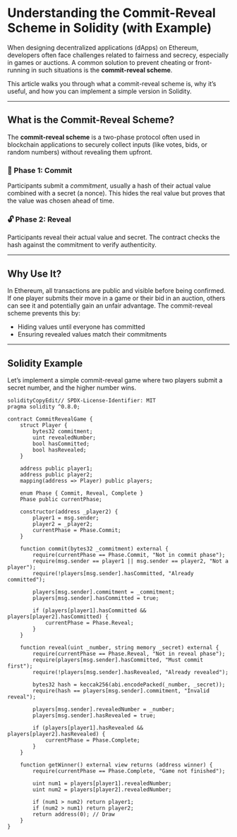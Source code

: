 # Understanding the Commit-Reveal Scheme in Solidity (with Example)

When designing decentralized applications (dApps) on Ethereum, developers often face challenges related to fairness and secrecy, especially in games or auctions. A common solution to prevent cheating or front-running in such situations is the **commit-reveal scheme**.

This article walks you through what a commit-reveal scheme is, why it’s useful, and how you can implement a simple version in Solidity.

------

## What is the Commit-Reveal Scheme?

The **commit-reveal scheme** is a two-phase protocol often used in blockchain applications to securely collect inputs (like votes, bids, or random numbers) without revealing them upfront.

### 🔐 Phase 1: Commit

Participants submit a *commitment*, usually a hash of their actual value combined with a secret (a nonce). This hides the real value but proves that the value was chosen ahead of time.

### 🔓 Phase 2: Reveal

Participants reveal their actual value and secret. The contract checks the hash against the commitment to verify authenticity.

------

## Why Use It?

In Ethereum, all transactions are public and visible before being confirmed. If one player submits their move in a game or their bid in an auction, others can see it and potentially gain an unfair advantage. The commit-reveal scheme prevents this by:

- Hiding values until everyone has committed
- Ensuring revealed values match their commitments

------

## Solidity Example

Let’s implement a simple commit-reveal game where two players submit a secret number, and the higher number wins.

```solidity
solidityCopyEdit// SPDX-License-Identifier: MIT
pragma solidity ^0.8.0;

contract CommitRevealGame {
    struct Player {
        bytes32 commitment;
        uint revealedNumber;
        bool hasCommitted;
        bool hasRevealed;
    }

    address public player1;
    address public player2;
    mapping(address => Player) public players;

    enum Phase { Commit, Reveal, Complete }
    Phase public currentPhase;

    constructor(address _player2) {
        player1 = msg.sender;
        player2 = _player2;
        currentPhase = Phase.Commit;
    }

    function commit(bytes32 _commitment) external {
        require(currentPhase == Phase.Commit, "Not in commit phase");
        require(msg.sender == player1 || msg.sender == player2, "Not a player");
        require(!players[msg.sender].hasCommitted, "Already committed");

        players[msg.sender].commitment = _commitment;
        players[msg.sender].hasCommitted = true;

        if (players[player1].hasCommitted && players[player2].hasCommitted) {
            currentPhase = Phase.Reveal;
        }
    }

    function reveal(uint _number, string memory _secret) external {
        require(currentPhase == Phase.Reveal, "Not in reveal phase");
        require(players[msg.sender].hasCommitted, "Must commit first");
        require(!players[msg.sender].hasRevealed, "Already revealed");

        bytes32 hash = keccak256(abi.encodePacked(_number, _secret));
        require(hash == players[msg.sender].commitment, "Invalid reveal");

        players[msg.sender].revealedNumber = _number;
        players[msg.sender].hasRevealed = true;

        if (players[player1].hasRevealed && players[player2].hasRevealed) {
            currentPhase = Phase.Complete;
        }
    }

    function getWinner() external view returns (address winner) {
        require(currentPhase == Phase.Complete, "Game not finished");

        uint num1 = players[player1].revealedNumber;
        uint num2 = players[player2].revealedNumber;

        if (num1 > num2) return player1;
        if (num2 > num1) return player2;
        return address(0); // Draw
    }
}
```